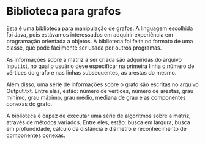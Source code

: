 # Biblioteca para grafos
Esta é uma biblioteca para manipulação de grafos. A linguagem escolhida foi Java, pois estávamos interessados em adquirir experiência em programação orientada a objetos. A biblioteca foi feita no formato de uma classe, que pode facilmente ser usada por outros programas.</p>
As informações sobre a matriz a ser criada são adquiridas do arquivo Input.txt, no qual o usuário deve especificar na primeira linha o número de vértices do grafo e nas linhas subsequentes, as arestas do mesmo.</p>
Além disso, uma série de informações sobre o grafo são escritas no arquivo Output.txt. Entre elas, estão: número de vértices, número de arestas, grau mínimo, grau máximo, grau médio, mediana de grau e as componentes conexas do grafo.</p>
A biblioteca é capaz de executar uma série de algoritmos sobre a matriz, através de métodos variados. Entre eles, estão: busca em largura, busca em profundidade, cálculo da distância e diâmetro e reconhecimento de componentes conexas.
